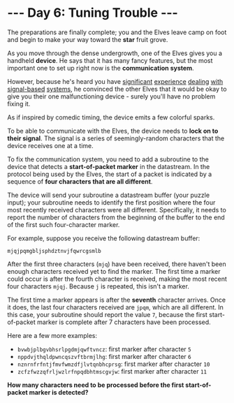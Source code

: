 # --- Day 6: Tuning Trouble ---
The preparations are finally complete; you and the Elves leave camp on foot and begin to make your way toward the 
**star** fruit grove.

As you move through the dense undergrowth, one of the Elves gives you a handheld **device**. He says that it has many 
fancy features, but the most important one to set up right now is the **communication system**.

However, because he's heard you have [significant](https://adventofcode.com/2016/day/6) 
[experience](https://adventofcode.com/2016/day/25) [dealing](https://adventofcode.com/2019/day/7) 
[with](https://adventofcode.com/2019/day/9) [signal-based](https://adventofcode.com/2019/day/16) 
[systems](https://adventofcode.com/2021/day/25), he convinced the other Elves that it would be okay to give you their 
one malfunctioning device - surely you'll have no problem fixing it.

As if inspired by comedic timing, the device emits a few colorful sparks.

To be able to communicate with the Elves, the device needs to **lock on to their signal**. The signal is a series of 
seemingly-random characters that the device receives one at a time.

To fix the communication system, you need to add a subroutine to the device that detects a **start-of-packet marker** 
in the datastream. In the protocol being used by the Elves, the start of a packet is indicated by a sequence of **four 
characters that are all different**.

The device will send your subroutine a datastream buffer (your puzzle input); your subroutine needs to identify the 
first position where the four most recently received characters were all different. Specifically, it needs to report 
the number of characters from the beginning of the buffer to the end of the first such four-character marker.

For example, suppose you receive the following datastream buffer:

`mjqjpqmgbljsphdztnvjfqwrcgsmlb`

After the first three characters (`mjq`) have been received, there haven't been enough characters received yet to find 
the marker. The first time a marker could occur is after the fourth character is received, making the most recent four 
characters `mjqj`. Because `j` is repeated, this isn't a marker.

The first time a marker appears is after the **seventh** character arrives. Once it does, the last four characters 
received are `jpqm`, which are all different. In this case, your subroutine should report the value `7`, because the 
first start-of-packet marker is complete after 7 characters have been processed.

Here are a few more examples:

* `bvwbjplbgvbhsrlpgdmjqwftvncz`: first marker after character `5`
* `nppdvjthqldpwncqszvftbrmjlhg`: first marker after character `6`
* `nznrnfrfntjfmvfwmzdfjlvtqnbhcprsg`: first marker after character `10`
* `zcfzfwzzqfrljwzlrfnpqdbhtmscgvjw`: first marker after character `11`

**How many characters need to be processed before the first start-of-packet marker is detected?**